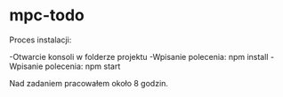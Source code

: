# mpc-todo

Proces instalacji:

-Otwarcie konsoli w folderze projektu
-Wpisanie polecenia: npm install
-Wpisanie polecenia: npm start

Nad zadaniem pracowałem około 8 godzin.
